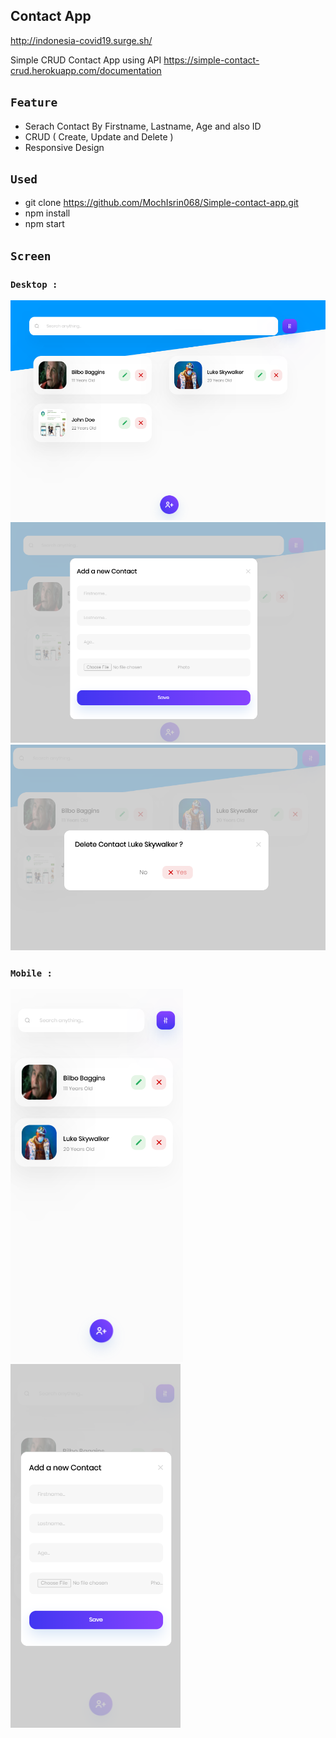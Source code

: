 ## Contact App
http://indonesia-covid19.surge.sh/

Simple CRUD Contact App using API https://simple-contact-crud.herokuapp.com/documentation

## `Feature`
- Serach Contact By Firstname, Lastname, Age and also ID
- CRUD ( Create, Update and Delete )
- Responsive Design

## `Used`
- git clone https://github.com/MochIsrin068/Simple-contact-app.git
- npm install
- npm start
  
## `Screen`

### `Desktop : `

![web](./Screens/Web.PNG)
![web](./Screens/Modal.PNG)
![web](./Screens/Confirmation.PNG)

### `Mobile : `

![mobile](./Screens/Mobile.PNG)
![mobile](./Screens/ModalMobile.PNG)

